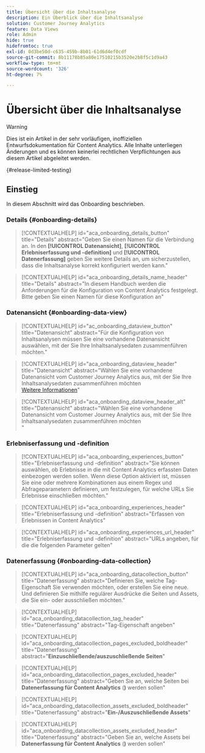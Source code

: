 ```yaml
---
title: Übersicht über die Inhaltsanalyse
description: Ein Überblick über die Inhaltsanalyse
solution: Customer Journey Analytics
feature: Data Views
role: Admin
hide: true
hidefromtoc: true
exl-id: 0d3be50d-c635-459b-8b01-61d6d4ef0cdf
source-git-commit: 8b11178b85a80e17510215b3520e2b8f5c1d9a43
workflow-type: tm+mt
source-wordcount: '326'
ht-degree: 7%

---
```


# Übersicht über die Inhaltsanalyse

<!-- 
This is a placeholder article for upcoming Content Analytics documentation. Currently used to set up contextual help entries for developer working on onboarding UI and workspace UI 
-->

>[!WARNING]
>
>Dies ist ein Artikel in der sehr vorläufigen, inoffiziellen Entwurfsdokumentation für Content Analytics. Alle Inhalte unterliegen Änderungen und es können keinerlei rechtlichen Verpflichtungen aus diesem Artikel abgeleitet werden.
>

{#release-limited-testing}


## Einstieg

In diesem Abschnitt wird das Onboarding beschrieben.

### Details {#onboarding-details}

<!-- markdownlint-disable MD034 -->

>[!CONTEXTUALHELP]
>id="aca_onboarding_details_button"
>title="Details"
>abstract="Geben Sie einen Namen für die Verbindung an. In den **[!UICONTROL Datenansicht]**, **[!UICONTROL Erlebniserfassung und -definition]** und **[!UICONTROL Datenerfassung]** geben Sie weitere Details an, um sicherzustellen, dass die Inhaltsanalyse korrekt konfiguriert werden kann."

>[!CONTEXTUALHELP]
>id="aca_onboarding_details_name_header"
>title="Details"
>abstract="In diesem Handbuch werden die Anforderungen für die Konfiguration von Content Analytics festgelegt. Bitte geben Sie einen Namen für diese Konfiguration an"

<!-- markdownlint-enable MD034 -->


### Datenansicht {#onboarding-data-view}

<!-- markdownlint-disable MD034 -->

>[!CONTEXTUALHELP]
>id="ac_onboarding_dataview_button"
>title="Datenansicht"
>abstract="Für die Konfiguration von Inhaltsanalysen müssen Sie eine vorhandene Datenansicht auswählen, mit der Sie Ihre Inhaltsanalysedaten zusammenführen möchten."

>[!CONTEXTUALHELP]
>id="aca_onboarding_dataview_header"
>title="Datenansicht"
>abstract="Wählen Sie eine vorhandene Datenansicht vom Customer Journey Analytics aus, mit der Sie Ihre Inhaltsanalysedaten zusammenführen möchten<br/>[Weitere Informationen](/help/data-views/data-views.md)"

>[!CONTEXTUALHELP]
>id="aca_onboarding_dataview_header_alt"
>title="Datenansicht"
>abstract="Wählen Sie eine vorhandene Datenansicht vom Customer Journey Analytics aus, mit der Sie Ihre Inhaltsanalysedaten zusammenführen möchten<br/>"

<!-- markdownlint-enable MD034 -->


### Erlebniserfassung und -definition

<!-- markdownlint-disable MD034 -->

>[!CONTEXTUALHELP]
>id="aca_onboarding_experiences_button"
>title="Erlebniserfassung und -definition"
>abstract="Sie können auswählen, ob Erlebnisse in die mit Content Analytics erfassten Daten einbezogen werden sollen. Wenn diese Option aktiviert ist, müssen Sie eine oder mehrere Kombinationen aus einem Regex und Abfrageparametern definieren, um festzulegen, für welche URLs Sie Erlebnisse einschließen möchten."

>[!CONTEXTUALHELP]
>id="aca_onboarding_experiences_header"
>title="Erlebniserfassung und -definition"
>abstract="Erfassen von Erlebnissen in Content Analytics"

>[!CONTEXTUALHELP]
>id="aca_onboarding_experiences_url_header"
>title="Erlebniserfassung und -definition"
>abstract="URLs angeben, für die die folgenden Parameter gelten"

<!-- markdownlint-enable MD034 -->


### Datenerfassung {#onboarding-data-collection}

<!-- markdownlint-disable MD034 -->

>[!CONTEXTUALHELP]
>id="aca_onboarding_datacollection_button"
>title="Datenerfassung"
>abstract="Definieren Sie, welche Tag-Eigenschaft Sie verwenden möchten, oder erstellen Sie eine neue. Und definieren Sie mithilfe regulärer Ausdrücke die Seiten und Assets, die Sie ein- oder ausschließen möchten."

>[!CONTEXTUALHELP]
>id="aca_onboarding_datacollection_tag_header"
>title="Datenerfassung"
>abstract="Tag-Eigenschaft angeben"

>[!CONTEXTUALHELP]
>id="aca_onboarding_datacollection_pages_excluded_boldheader"
>title="Datenerfassung"
>abstract="**Einzuschließende/auszuschließende Seiten**"

>[!CONTEXTUALHELP]
>id="aca_onboarding_datacollection_pages_excluded_header"
>title="Datenerfassung"
>abstract="Geben Sie an, welche Seiten bei **Datenerfassung für Content Analytics** (**)** werden sollen"

>[!CONTEXTUALHELP]
>id="aca_onboarding_datacollection_assets_excluded_boldheader"
>title="Datenerfassung"
>abstract="**Ein-/Auszuschließende Assets**"

>[!CONTEXTUALHELP]
>id="aca_onboarding_datacollection_assets_excluded_header"
>title="Datenerfassung"
>abstract="Geben Sie an, welche Assets bei **Datenerfassung für Content Analytics** (**)** werden sollen"


<!-- markdownlint-enable MD034 -->

